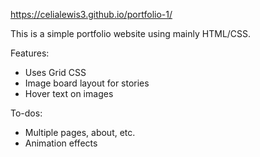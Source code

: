 https://celialewis3.github.io/portfolio-1/

This is a simple portfolio website using mainly HTML/CSS.

Features:
- Uses Grid CSS
- Image board layout for stories
- Hover text on images

To-dos:
- Multiple pages, about, etc.
- Animation effects
